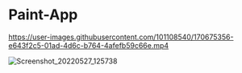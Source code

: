 # Paint-App



https://user-images.githubusercontent.com/101108540/170675356-e643f2c5-01ad-4d6c-b764-4afefb59c66e.mp4


![Screenshot_20220527_125738](https://user-images.githubusercontent.com/101108540/170675690-b2269eb2-239d-45f4-91cd-dff4435de0c4.jpg)
